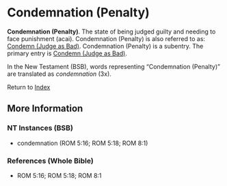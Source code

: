 # Condemnation (Penalty)
**Condemnation (Penalty)**. 
The state of being judged guilty and needing to face punishment (acai). 
Condemnation (Penalty) is also referred to as: 
[Condemn (Judge as Bad)](Condemn.md). 
Condemnation (Penalty) is a subentry. The primary entry is 
[Condemn (Judge as Bad)](Condemn.md). 




In the New Testament (BSB), words representing “Condemnation (Penalty)” are translated as 
*condemnation* (3x). 


Return to [Index](00-Index.md)

## More Information

### NT Instances (BSB)

* condemnation (ROM 5:16; ROM 5:18; ROM 8:1)



### References (Whole Bible)

* ROM 5:16; ROM 5:18; ROM 8:1



